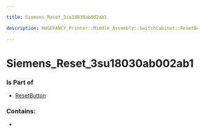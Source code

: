```yaml
---

title: Siemens_Reset_3su18030ab002ab1

description: HUGEFANCY_Printer::Middle_Assembly::SwitchCabinet::ResetButton::Siemens_Reset_3su18030ab002ab1

---
```

# Siemens_Reset_3su18030ab002ab1
<script>
    var geoarray = '{"Siemens_Reset_3su18030ab002ab1": {}}';
</script>
<script>
    var basepath = '/assets/HUGEFANCY_Printer/Middle_Assembly/SwitchCabinet/ResetButton/';
</script>
<link rel="stylesheet" href="/css/container.css">

<div id="container"></div>

<!-- these are the required scripts for the three.js scene -->
<script src="/lib/three.min.js"></script>
<script src="/lib/OrbitControls.js"></script>
<script src="/lib/RectAreaLightUniformsLib.js"></script>
<!-- this is your app's lib file -->
<script src="/lib/triceratops_app.js"></script>
### Is Part of
- [ResetButton](../ResetButton)  

### Contains:
- [](./Siemens_Reset_3su18030ab002ab1/)

